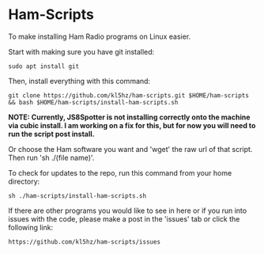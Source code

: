 # Ham-Scripts

To make installing Ham Radio programs on Linux easier.

Start with making sure you have git installed:
```
sudo apt install git
```

Then, install everything with this command:
```
git clone https://github.com/kl5hz/ham-scripts.git $HOME/ham-scripts && bash $HOME/ham-scripts/install-ham-scripts.sh
```
**NOTE: Currently, JS8Spotter is not installing correctly onto the machine via cubic install. I am working on a fix for this, but for now you will need to run the script post install.**

Or choose the Ham software you want and 'wget' the raw url of that script. Then run 'sh ./(file name)'.

To check for updates to the repo, run this command from your home directory:
```
sh ./ham-scripts/install-ham-scripts.sh
```

If there are other programs you would like to see in here or if you run into issues with the code, please make a post in the 'issues' tab or click the following link:
```
https://github.com/kl5hz/ham-scripts/issues
```
